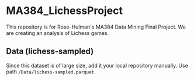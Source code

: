 # MA384_LichessProject
This repository is for Rose-Hulman's MA384 Data Mining Final Project. We are creating an analysis of Lichess games.

 ## Data (lichess-sampled)
 Since this dataset is of large size, add it your local repository manually. Use path `/Data/lichess-sampled.parquet`.
 
